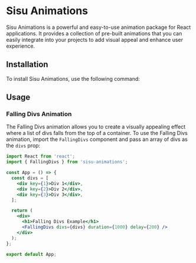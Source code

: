 # Sisu Animations

Sisu Animations is a powerful and easy-to-use animation package for React applications. It provides a collection of pre-built animations that you can easily integrate into your projects to add visual appeal and enhance user experience.

## Installation

To install Sisu Animations, use the following command:


## Usage

### Falling Divs Animation

The Falling Divs animation allows you to create a visually appealing effect where a list of divs falls from the top of a container. To use the Falling Divs animation, import the `FallingDivs` component and pass an array of divs as the `divs` prop:

```jsx
import React from 'react';
import { FallingDivs } from 'sisu-animations';

const App = () => {
  const divs = [
    <div key={1}>Div 1</div>,
    <div key={2}>Div 2</div>,
    <div key={3}>Div 3</div>,
  ];

  return (
    <div>
      <h1>Falling Divs Example</h1>
      <FallingDivs divs={divs} duration={1000} delay={200} />
    </div>
  );
};

export default App;